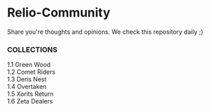 # Relio-Community
Share you're thoughts and opinions. We check this repository daily ;)

### COLLECTIONS
1.1 Green Wood \
1.2 Comet Riders \
1.3 Deris Nest \
1.4 Overtaken \
1.5 Xorits Return \
1.6 Zeta Dealers 
